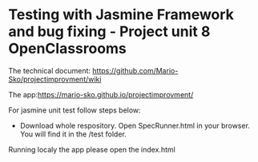 
# Testing with Jasmine Framework and bug fixing - Project unit 8 OpenClassrooms

The technical document: https://github.com/Mario-Sko/projectimprovment/wiki

The app:https://mario-sko.github.io/projectimprovment/

For jasmine unit test follow steps below:
- Download whole respository. Open SpecRunner.html in your browser. You will find it in the /test folder.

Running localy the app please open the index.html 
